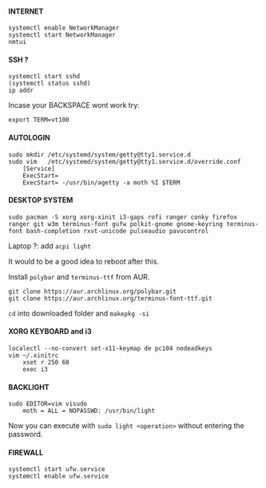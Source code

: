 #### INTERNET
    systemctl enable NetworkManager
    systemctl start NetworkManager
    nmtui
    
#### SSH ? 
    systemctl start sshd
    (systemctl status sshd)
    ip addr
Incase your BACKSPACE wont work try:

    export TERM=vt100  
    
#### AUTOLOGIN
    sudo mkdir /etc/systemd/system/getty@tty1.service.d
    sudo vim   /etc/systemd/system/getty@tty1.service.d/override.conf
        [Service]
        ExecStart=
        ExecStart= -/usr/bin/agetty -a moth %I $TERM

#### DESKTOP SYSTEM
    sudo pacman -S xorg xorg-xinit i3-gaps rofi ranger conky firefox ranger git w3m terminus-font gufw polkit-gnome gnome-keyring terminus-font bash-completion rxvt-unicode pulseaudio pavucontrol 
    
Laptop ?: add ```acpi light```

It would to be a good idea to reboot after this.
    
    
Install ```polybar``` and ```terminus-ttf``` from AUR. 

    git clone https://aur.archlinux.org/polybar.git
    git clone https://aur.archlinux.org/terminus-font-ttf.git
    
```cd``` into downloaded folder and ```makepkg -si```

#### XORG KEYBOARD and i3
    localectl --no-convert set-x11-keymap de pc104 nodeadkeys
    vim ~/.xinitrc
        xset r 250 60 
        exec i3

#### BACKLIGHT
    sudo EDITOR=vim visudo
        moth = ALL = NOPASSWD: /usr/bin/light
        
Now you can execute with ```sudo light <operation>``` without entering the password.

#### FIREWALL
    systemctl start ufw.service
    systemctl enable ufw.service

